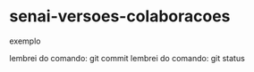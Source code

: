# senai-versoes-colaboracoes

exemplo


lembrei do comando: git commit
lembrei do comando: git status

